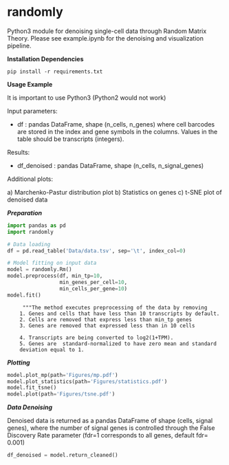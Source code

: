 # randomly

Python3 module for denoising single-cell data through Random Matrix Theory. Please see example.ipynb for the denoising and visualization pipeline.

**Installation Dependencies**

```shell
pip install -r requirements.txt
```

**Usage Example**

It is important to use Python3 (Python2 would not work)

Input parameters:
- df : pandas DataFrame, shape (n_cells, n_genes) where cell barcodes are stored in the index and gene symbols in the columns. Values in the table should be transcripts (integers).

Results:
- df_denoised : pandas DataFrame, shape (n_cells, n_signal_genes)

Additional plots:  

  a) Marchenko-Pastur distribution plot
  b) Statistics on genes
  c) t-SNE plot of denoised data

***Preparation***

```python
import pandas as pd
import randomly

# Data loading
df = pd.read_table('Data/data.tsv', sep='\t', index_col=0)

# Model fitting on input data
model = randomly.Rm()
model.preprocess(df, min_tp=10,
                 min_genes_per_cell=10,
                 min_cells_per_gene=10)
model.fit()
```
         """The method executes preprocessing of the data by removing 
        1. Genes and cells that have less than 10 transcripts by default. 
        2. Cells are removed that express less than min_tp genes
        3. Genes are removed that expressed less than in 10 cells

        4. Transcripts are being converted to log2(1+TPM). 
        5. Genes are  standard-normalized to have zero mean and standard 
        deviation equal to 1. 

***Plotting***

```python
model.plot_mp(path='Figures/mp.pdf')
model.plot_statistics(path='Figures/statistics.pdf')
model.fit_tsne()
model.plot(path='Figures/tsne.pdf')
```

***Data Denoising***

Denoised data is returned as a pandas DataFrame of shape (cells, signal genes), where the number of signal genes is controlled through the False Discovery Rate parameter (fdr=1 corresponds to all genes, default fdr= 0.001)

```python
df_denoised = model.return_cleaned()
```
